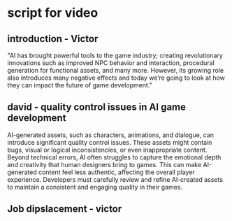 # script for video 

## introduction - Victor  
"AI has brought powerful tools to the game industry; creating revolutionary innovations such as improved NPC behavior and interaction, procedural generation for functional assets, and many more. However, its growing role also introduces many negative effects and today we’re going to look at how they can impact the future of game development." 

## david - quality control issues in AI game development

AI-generated assets, such as characters, animations, and dialogue, can introduce significant quality control issues. These assets might contain bugs, visual or logical inconsistencies, or even inappropriate content. Beyond technical errors, AI often struggles to capture the emotional depth and creativity that human designers bring to games. This can make AI-generated content feel less authentic, affecting the overall player experience. Developers must carefully review and refine AI-created assets to maintain a consistent and engaging quality in their games.

## Job dipslacement - victor 
